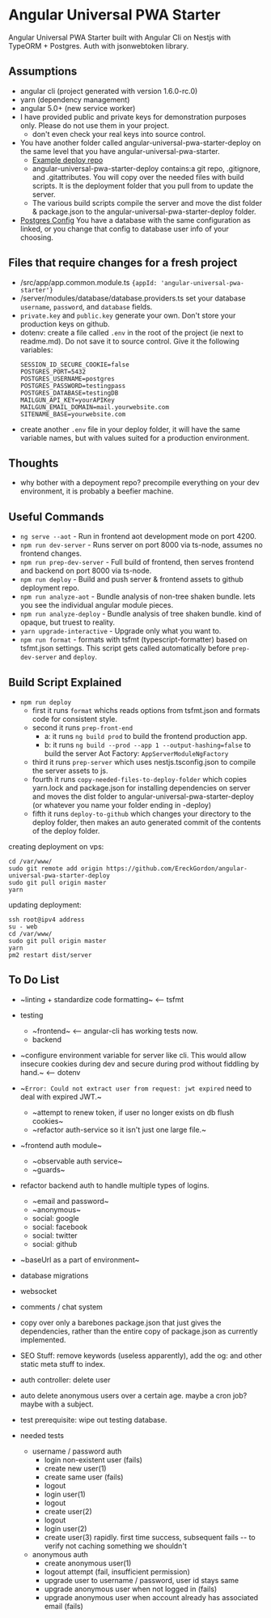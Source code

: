 # Angular Universal PWA Starter
Angular Universal PWA Starter built with Angular Cli on Nestjs with TypeORM + Postgres. Auth with jsonwebtoken library.

## Assumptions
- angular cli (project generated with version 1.6.0-rc.0)
- yarn (dependency management)
- angular 5.0+ (new service worker)
- I have provided public and private keys for demonstration purposes only. Please do not use them in your project.
	- don't even check your real keys into source control.
- You have another folder called angular-universal-pwa-starter-deploy on the same level that you have angular-universal-pwa-starter.
	- [Example deploy repo](https://github.com/EreckGordon/angular-universal-pwa-starter-deploy)
	- angular-universal-pwa-starter-deploy contains:a git repo, .gitignore, and .gitattributes. You will copy over the needed files with build scripts. It is the deployment folder that you pull from to update the server.
	- The various build scripts compile the server and move the dist folder & package.json to the angular-universal-pwa-starter-deploy folder.
- [Postgres Config](https://github.com/EreckGordon/angular-universal-pwa-starter/blob/master/server/modules/database/database.providers.ts) You have a database with the same configuration as linked, or you change that config to database user info of your choosing.

## Files that require changes for a fresh project
- /src/app/app.common.module.ts `{appId: 'angular-universal-pwa-starter'}`
- /server/modules/database/database.providers.ts set your database `username`, `password`, and  `database` fields.
- `private.key` and `public.key` generate your own. Don't store your production keys on github.
- dotenv: create a file called `.env` in the root of the project (ie next to readme.md). Do not save it to source control. Give it the following variables:
	```
	SESSION_ID_SECURE_COOKIE=false
	POSTGRES_PORT=5432
	POSTGRES_USERNAME=postgres
	POSTGRES_PASSWORD=testingpass
	POSTGRES_DATABASE=testingDB
	MAILGUN_API_KEY=yourAPIKey
	MAILGUN_EMAIL_DOMAIN=mail.yourwebsite.com
	SITENAME_BASE=yourwebsite.com	
	```
- create another `.env` file in your deploy folder, it will have the same variable names, but with values suited for a production environment.

## Thoughts
- why bother with a depoyment repo? precompile everything on your dev environment, it is probably a beefier machine.

## Useful Commands
- `ng serve --aot` - Run in frontend aot development mode on port 4200.
- `npm run dev-server` - Runs server on port 8000 via ts-node, assumes no frontend changes.
- `npm run prep-dev-server` - Full build of frontend, then serves frontend and backend on port 8000 via ts-node.
- `npm run deploy` - Build and push server & frontend assets to github deployment repo.
- `npm run analyze-aot` - Bundle analysis of non-tree shaken bundle. lets you see the individual angular module pieces.
- `npm run analyze-deploy` - Bundle analysis of tree shaken bundle. kind of opaque, but truest to reality.
- `yarn upgrade-interactive` - Upgrade only what you want to.
- `npm run format` - formats with tsfmt (typescript-formatter) based on tsfmt.json settings. This script gets called automatically before `prep-dev-server` and `deploy`.

## Build Script Explained
- `npm run deploy`
	- first it runs `format` whichs reads options from tsfmt.json and formats code for consistent style.
	- second it runs `prep-front-end`
		- a: it runs `ng build prod` to build the frontend production app.
		- b: it runs `ng build --prod --app 1 --output-hashing=false` to build the server Aot Factory: `AppServerModuleNgFactory`
	- third it runs `prep-server` which uses nestjs.tsconfig.json to compile the server assets to js.
	- fourth it runs `copy-needed-files-to-deploy-folder` which copies yarn.lock and package.json for installing dependencies on server and moves the dist folder to angular-universal-pwa-starter-deploy (or whatever you name your folder ending in -deploy)
	- fifth it runs `deploy-to-github` which changes your directory to the deploy folder, then makes an auto generated commit of the contents of the deploy folder.

creating deployment on vps:
```
cd /var/www/
sudo git remote add origin https://github.com/EreckGordon/angular-universal-pwa-starter-deploy
sudo git pull origin master
yarn
```

updating deployment:
```
ssh root@ipv4 address
su - web
cd /var/www/
sudo git pull origin master
yarn
pm2 restart dist/server
```

## To Do List
- ~linting + standardize code formatting~ <-- tsfmt
- testing
	- ~frontend~ <-- angular-cli has working tests now.
	- backend
- ~configure environment variable for server like cli. This would allow insecure cookies during dev and secure during prod without fiddling by hand.~ <-- dotenv
- ~`Error: Could not extract user from request: jwt expired` need to deal with expired JWT.~
	- ~attempt to renew token, if user no longer exists on db flush cookies~
	- ~refactor auth-service so it isn't just one large file.~
- ~frontend auth module~
	- ~observable auth service~
	- ~guards~
- refactor backend auth to handle multiple types of logins.
	- ~email and password~
	- ~anonymous~
	- social: google
	- social: facebook
	- social: twitter
	- social: github
- ~baseUrl as a part of environment~
- database migrations
- websocket
- comments / chat system
- copy over only a barebones package.json that just gives the dependencies, rather than the entire copy of package.json as currently implemented.
- SEO Stuff: remove keywords (useless apparently), add the og: and other static meta stuff to index.
- auth controller: delete user
- auto delete anonymous users over a certain age. maybe a cron job? maybe with a subject.

- test prerequisite: wipe out testing database.
- needed tests
	- username / password auth
		- login non-existent user (fails)
		- create new user(1)
		- create same user (fails)
		- logout
		- login user(1)
		- logout
		- create user(2)
		- logout
		- login user(2)
		- create user(3) rapidly. first time success, subsequent fails -- to verify not caching something we shouldn't
	- anonymous auth
		- create anonymous user(1)
		- logout attempt (fail, insufficient permission)
		- upgrade user to username / password, user id stays same
		- upgrade anonymous user when not logged in (fails)
		- upgrade anonymous user when account already has associated email (fails)